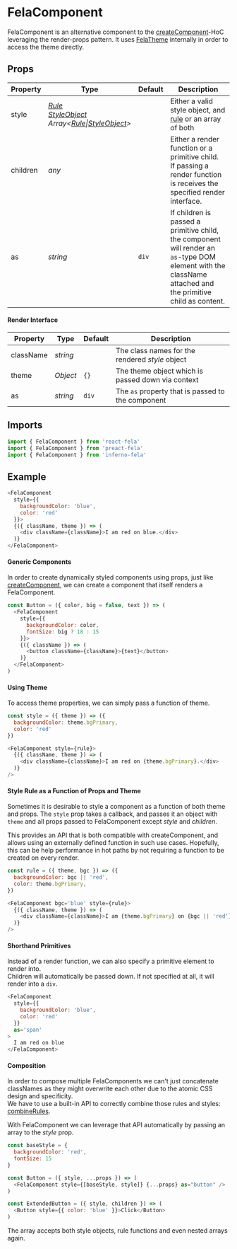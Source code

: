 # FelaComponent

FelaComponent is an alternative component to the [createComponent](createComponent.md)-HoC leveraging the render-props pattern. It uses [FelaTheme](FelaTheme.md) internally in order to access the theme directly.

## Props

| Property | Type | Default | Description |
| --- | --- | --- | --- |
| style | [*Rule*](../../basics/Rules.md)<br>[*StyleObject*](../../basics/Rules.md#styleobject)<br>*Array\<[*Rule*](../../basics/Rules.md)\|[*StyleObject*](../../basics/Rules.md#styleobject)\>*| | Either a valid style object, and [rule](../../basics/Rules.md) or an array of both |
| children | *any* |  | Either a render function or a primitive child.<br>If passing a render function is receives the specified render interface. |
| as | *string* | `div` | If children is passed a primitive child, the component will render an `as`-type DOM element with the className attached and the primitive child as content.

#### Render Interface
| Property | Type | Default | Description |
| --- | --- | --- | --- |
| className | *string* | | The class names for the rendered *style* object |
| theme | *Object* | `{}` | The theme object which is passed down via context |
| as | *string* | `div` | The `as` property that is passed to the component |

## Imports
```javascript
import { FelaComponent } from 'react-fela'
import { FelaComponent } from 'preact-fela'
import { FelaComponent } from 'inferno-fela'
```

## Example
```javascript
<FelaComponent
  style={{
    backgroundColor: 'blue',
    color: 'red'
  }}>
  {({ className, theme }) => (
    <div className={className}>I am red on blue.</div>
  )}
</FelaComponent>
```

#### Generic Components
In order to create dynamically styled components using props, just like [createComponent](createComponent.md), we can create a component that itself renders a FelaComponent.

```javascript
const Button = ({ color, big = false, text }) => (
  <FelaComponent
    style={{
      backgroundColor: color,
      fontSize: big ? 18 : 15
    }}>
    {({ className }) => (
      <button className={className}>{text}</button>
    )}
  </FelaComponent>
)
```

#### Using Theme
To access theme properties, we can simply pass a function of theme.

```javascript
const style = ({ theme }) => ({
  backgroundColor: theme.bgPrimary,
  color: 'red'
})

<FelaComponent style={rule}>
  {({ className, theme }) => (
    <div className={className}>I am red on {theme.bgPrimary}.</div>
  )}
/>
```

#### Style Rule as a Function of Props and Theme
Sometimes it is desirable to style a component as a function of both theme and
props. The `style` prop takes a callback, and passes it an object with `theme`
and all props passed to FelaComponent except *style* and *children*.

This provides an API that is both compatible with createComponent, and allows
using an externally defined function in such use cases. Hopefully, this can
be help performance in hot paths by not requiring a function to be created on
every render.


```javascript
const rule = ({ theme, bgc }) => ({
  backgroundColor: bgc || 'red',
  color: theme.bgPrimary,
})

<FelaComponent bgc='blue' style={rule}>
  {({ className, theme }) => (
    <div className={className}>I am {theme.bgPrimary} on {bgc || 'red'}.</div>
  )}
/>
```

#### Shorthand Primitives
Instead of a render function, we can also specify a primitive element to render into.<br>
Children will automatically be passed down. If not specified at all, it will render into a `div`.

```javascript
<FelaComponent
  style={{
    backgroundColor: 'blue',
    color: 'red'
  }}
  as='span'
>
  I am red on blue
</FelaComponent>
```

#### Composition
In order to compose multiple FelaComponents we can't just concatenate classNames as they might overwrite each other due to the atomic CSS design and specificity.<br>
We have to use a built-in API to correctly combine those rules and styles: [combineRules](../fela/combineRules.md).

With FelaComponent we can leverage that API automatically by passing an array to the *style* prop.

```javascript
const baseStyle = {
  backgroundColor: 'red',
  fontSize: 15
}

const Button = ({ style, ...props }) => (
  <FelaComponent style={[baseStyle, style]} {...props} as="button" />
)

const ExtendedButton = ({ style, children }) => (
  <Button style={{ color: 'blue' }}>Click</Button>
)
```

The array accepts both style objects, rule functions and even nested arrays again.

